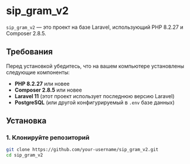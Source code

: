 # sip_gram_v2

`sip_gram_v2` — это проект на базе Laravel, использующий PHP 8.2.27 и Composer 2.8.5.

## Требования

Перед установкой убедитесь, что на вашем компьютере установлены следующие компоненты:

- **PHP 8.2.27** или новее
- **Composer 2.8.5** или новее
- **Laravel 11** (этот проект использует последнюю версию Laravel)
- **PostgreSQL** (или другой конфигурируемый в `.env` базе данных)

## Установка

### 1. Клонируйте репозиторий

```bash
git clone https://github.com/your-username/sip_gram_v2.git
cd sip_gram_v2
